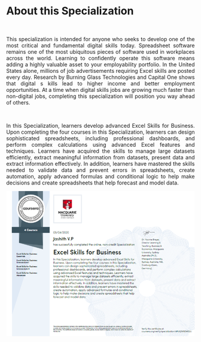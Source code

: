 # About this Specialization  
<br>
<p align="justify">
This specialization is intended for anyone who seeks to develop one of the most critical and fundamental digital skills today. 
Spreadsheet software remains one of the most ubiquitous pieces of software used in workplaces across the world. Learning to confidently
operate this software means adding a highly valuable asset to your employability portfolio. In the United States alone, millions of job
advertisements requiring Excel skills are posted every day. Research by Burning Glass Technologies and Capital One shows that digital s
kills lead to higher income and better employment opportunities. At a time when digital skills jobs are growing much faster than 
non-digital jobs, completing this specialization will position you way ahead of others.
</p>
<br>
<p align="justify">
In this Specialization, learners develop advanced Excel Skills for Business. Upon completing the four courses in this Specialization,
learners can design sophisticated spreadsheets, including professional dashboards, and perform complex calculations using advanced Excel
features and techniques. Learners have acquired the skills to manage large datasets efficiently, extract meaningful information from
datasets, present data and extract information effectively. In addition, learners have mastered the skills needed to validate data and
prevent errors in spreadsheets, create automation, apply advanced formulas and conditional logic to help make decisions and create
spreadsheets that help forecast and model data.  
</p>
<img src = "./Course 1 - Excel Skills for Business Essentials/Certificate.png">
